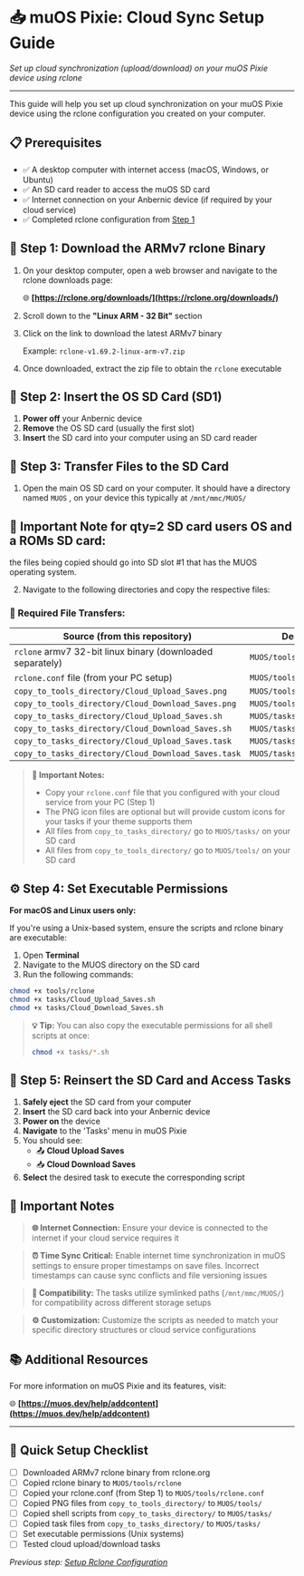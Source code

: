 # 📥 muOS Pixie: Cloud Sync Setup Guide

*Set up cloud synchronization (upload/download) on your muOS Pixie device using rclone*

---

This guide will help you set up cloud synchronization on your muOS Pixie device using the rclone configuration you created on your computer.

## 📋 Prerequisites

- ✅ A desktop computer with internet access (macOS, Windows, or Ubuntu)
- ✅ An SD card reader to access the muOS SD card
- ✅ Internet connection on your Anbernic device (if required by your cloud service)
- ✅ Completed rclone configuration from [Step 1](./1-Setup-Rclone-Configuration.md)

## 📁 Step 1: Download the ARMv7 rclone Binary

1. On your desktop computer, open a web browser and navigate to the rclone downloads page:
   
   🌐 **[https://rclone.org/downloads/](https://rclone.org/downloads/)**

2. Scroll down to the **"Linux ARM - 32 Bit"** section

3. Click on the link to download the latest ARMv7 binary
   
   Example: `rclone-v1.69.2-linux-arm-v7.zip`

4. Once downloaded, extract the zip file to obtain the `rclone` executable

## 💾 Step 2: Insert the OS SD Card (SD1)

1. **Power off** your Anbernic device
2. **Remove** the OS SD card (usually the first slot)
3. **Insert** the SD card into your computer using an SD card reader

## 📂 Step 3: Transfer Files to the SD Card

1. Open the main OS SD card on your computer. It should have a directory named `MUOS` , on your device this typically at `/mnt/mmc/MUOS/`  

## 📝 Important Note for qty=2 SD card users OS and a ROMs SD card: 
the files being copied should go into SD slot #1 that has the MUOS operating system.

2. Navigate to the following directories and copy the respective files:

### 🔧 Required File Transfers:

| Source (from this repository) | Destination on SD Card |
|-------------------------------|------------------------|
| `rclone` armv7 32-bit linux binary (downloaded separately) | `MUOS/tools/rclone` |
| `rclone.conf` file (from your PC setup) | `MUOS/tools/rclone.conf` |
| `copy_to_tools_directory/Cloud_Upload_Saves.png` | `MUOS/tools/Cloud_Upload_Saves.png` |
| `copy_to_tools_directory/Cloud_Download_Saves.png` | `MUOS/tools/Cloud_Download_Saves.png` |
| `copy_to_tasks_directory/Cloud_Upload_Saves.sh` | `MUOS/tasks/Cloud_Upload_Saves.sh` |
| `copy_to_tasks_directory/Cloud_Download_Saves.sh` | `MUOS/tasks/Cloud_Download_Saves.sh` |
| `copy_to_tasks_directory/Cloud_Upload_Saves.task` | `MUOS/tasks/Cloud_Upload_Saves.task` |
| `copy_to_tasks_directory/Cloud_Download_Saves.task` | `MUOS/tasks/Cloud_Download_Saves.task` |

> **📝 Important Notes:** 
> - Copy your `rclone.conf` file that you configured with your cloud service from your PC (Step 1)
> - The PNG icon files are optional but will provide custom icons for your tasks if your theme supports them
> - All files from `copy_to_tasks_directory/` go to `MUOS/tasks/` on your SD card
> - All files from `copy_to_tools_directory/` go to `MUOS/tools/` on your SD card

## ⚙️ Step 4: Set Executable Permissions

**For macOS and Linux users only:**

If you're using a Unix-based system, ensure the scripts and rclone binary are executable:

1. Open **Terminal**
2. Navigate to the MUOS directory on the SD card
3. Run the following commands:

```bash
chmod +x tools/rclone
chmod +x tasks/Cloud_Upload_Saves.sh
chmod +x tasks/Cloud_Download_Saves.sh
```

> **💡 Tip:** You can also copy the executable permissions for all shell scripts at once:
> ```bash
> chmod +x tasks/*.sh
> ```

## 🔄 Step 5: Reinsert the SD Card and Access Tasks

1. **Safely eject** the SD card from your computer
2. **Insert** the SD card back into your Anbernic device
3. **Power on** the device
4. **Navigate** to the 'Tasks' menu in muOS Pixie
5. You should see:
   - 📤 **Cloud Upload Saves**
   - 📥 **Cloud Download Saves**
6. **Select** the desired task to execute the corresponding script

## 📝 Important Notes

> **🌐 Internet Connection:** Ensure your device is connected to the internet if your cloud service requires it

> **⏰ Time Sync Critical:** Enable internet time synchronization in muOS settings to ensure proper timestamps on save files. Incorrect timestamps can cause sync conflicts and file versioning issues

> **🔗 Compatibility:** The tasks utilize symlinked paths (`/mnt/mmc/MUOS/`) for compatibility across different storage setups

> **⚙️ Customization:** Customize the scripts as needed to match your specific directory structures or cloud service configurations

## 📚 Additional Resources

For more information on muOS Pixie and its features, visit:

🌐 **[https://muos.dev/help/addcontent](https://muos.dev/help/addcontent)**

---

## 🎯 Quick Setup Checklist

- [ ] Downloaded ARMv7 rclone binary from rclone.org
- [ ] Copied rclone binary to `MUOS/tools/rclone`
- [ ] Copied your rclone.conf (from Step 1) to `MUOS/tools/rclone.conf`
- [ ] Copied PNG files from `copy_to_tools_directory/` to `MUOS/tools/`
- [ ] Copied shell scripts from `copy_to_tasks_directory/` to `MUOS/tasks/`
- [ ] Copied task files from `copy_to_tasks_directory/` to `MUOS/tasks/`
- [ ] Set executable permissions (Unix systems)
- [ ] Tested cloud upload/download tasks

*Previous step: [Setup Rclone Configuration](./1-Setup-Rclone-Configuration.md)*
